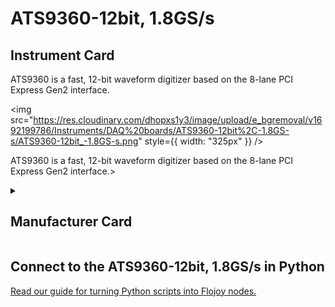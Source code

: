 
# ATS9360-12bit, 1.8GS/s

## Instrument Card

<div className="flex">

<div>

ATS9360 is a fast, 12-bit waveform digitizer based on the 8-lane PCI Express Gen2 interface.

</div>

<img src="https://res.cloudinary.com/dhopxs1y3/image/upload/e_bgremoval/v1692199786/Instruments/DAQ%20boards/ATS9360-12bit%2C-1.8GS-s/ATS9360-12bit_-1.8GS-s.png" style={{ width: "325px" }} />

</div>

ATS9360 is a fast, 12-bit waveform digitizer based on the 8-lane PCI Express Gen2 interface.>

<details>
<summary><h2>Manufacturer Card</h2></summary>

<img src="https://res.cloudinary.com/dhopxs1y3/image/upload/e_bgremoval/v1692125979/Instruments/Vendor%20Logos/Alazartech.png" style={{ width: "100%", objectFit: "cover" }} />

Alazar Technologies Inc. (AlazarTech) was founded in 2003 with the goal of serving the test and measurement market, in general, and the embedded waveform digitizer (OEM) market segment, in particular, by providing highly differentiated, high performance instrumentation products at affordable prices. <a href="https://www.alazartech.com/">Website</a>.

<ul>
  <li>Headquarters: CANADA - QC</li>
  <li>Yearly Revenue (millions, USD): 4.0</li>
</ul>
</details>

## Connect to the ATS9360-12bit, 1.8GS/s in Python

[Read our guide for turning Python scripts into Flojoy nodes.](https://docs.flojoy.ai/custom-nodes/creating-custom-node/)

